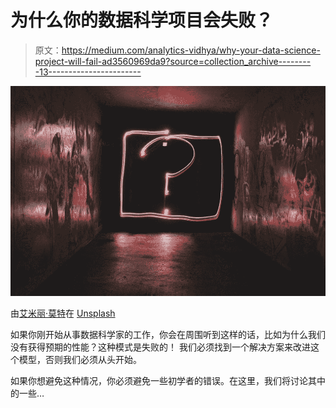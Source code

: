 # 为什么你的数据科学项目会失败？

> 原文：<https://medium.com/analytics-vidhya/why-your-data-science-project-will-fail-ad3560969da9?source=collection_archive---------13----------------------->

![](img/3bf78333cc640571fe77e2cf26ddd032.png)

由[艾米丽·莫特](https://unsplash.com/@emilymorter)在 [Unsplash](https://unsplash.com/photos/8xAA0f9yQnE)

如果你刚开始从事数据科学家的工作，你会在周围听到这样的话，比如为什么我们没有获得预期的性能？这种模式是失败的！
我们必须找到一个解决方案来改进这个模型，否则我们必须从头开始。

如果你想避免这种情况，你必须避免一些初学者的错误。在这里，我们将讨论其中的一些…